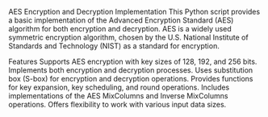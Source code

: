 AES Encryption and Decryption Implementation
This Python script provides a basic implementation of the Advanced Encryption Standard (AES) algorithm for both encryption and decryption. AES is a widely used symmetric encryption algorithm, chosen by the U.S. National Institute of Standards and Technology (NIST) as a standard for encryption.

Features
Supports AES encryption with key sizes of 128, 192, and 256 bits.
Implements both encryption and decryption processes.
Uses substitution box (S-box) for encryption and decryption operations.
Provides functions for key expansion, key scheduling, and round operations.
Includes implementations of the AES MixColumns and Inverse MixColumns operations.
Offers flexibility to work with various input data sizes.
